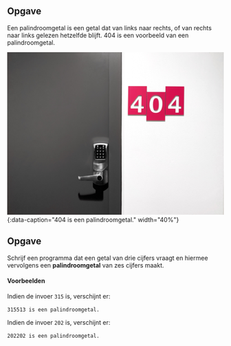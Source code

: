 ## Opgave
Een palindroomgetal is een getal dat van links naar rechts, of van rechts naar links gelezen hetzelfde blijft. 404 is een voorbeeld van een palindroomgetal.

![404 is een palindroomgetal.](media/404.jpg "Foto door Romson Preechawit op Unsplash."){:data-caption="404 is een palindroomgetal." width="40%"}

## Opgave
Schrijf een programma dat een getal van drie cijfers vraagt en hiermee vervolgens een **palindroomgetal** van zes cijfers maakt.


#### Voorbeelden
Indien de invoer `315` is, verschijnt er:
```
315513 is een palindroomgetal.
```

Indien de invoer `202` is, verschijnt er:
```
202202 is een palindroomgetal.
```